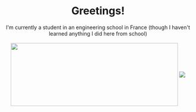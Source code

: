 <!-- 
Pls don't copy my internal workings there can only be one Yosh in this world...
-->

<body>
<div align="center">
  <h1>Greetings!</h1>
  <div>I'm currently a student in an engineering school in France (though I haven't learned anything I did here from school)</div>
<br>
<div align="center">
  <a href="https://youtube.com/yoshytp"><img width=450 height=170 align="center" src="https://github-readme-stats.vercel.app/api?username=yoshakami&theme=midnight-purple&show_icons=true&title_color=58a6ff&icon_color=58a6ff&bg_color=0d1117&hide_border=true" /></a>
  <a href="https://www.youtube.com/results?search_query=splatoon%E9%9F%B3%E4%B9%90%E6%B7%B7%E9%9F%B3"><img align="center" src="https://github-readme-stats.vercel.app/api/top-langs/?username=yoshakami&theme=midnight-purple&layout=compact&title_color=58a6ff&icon_color=58a6ff&bg_color=0d1117&hide_border=true" /></a>
</div>
<br>
